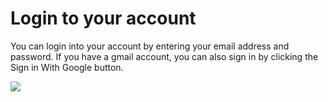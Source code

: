 # Login to your account

You can login into your account by entering your email address and password. If you have a gmail account, you can also sign in by clicking the Sign in With Google button.

![](https://s3.amazonaws.com/helpscout.net/docs/assets/5ed94c0604286306f804acfb/images/5ee7c8612c7d3a10cba8f09b/file-W5XBUgTOt1.png)
